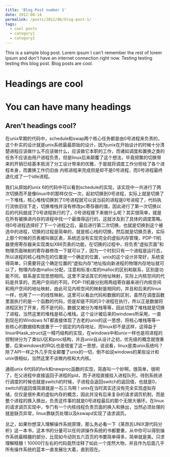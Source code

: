 ```yaml
---
title: 'Blog Post number 1'
date: 2012-08-14
permalink: /posts/2012/08/blog-post-1/
tags:
  - cool posts
  - category1
  - category2
---
```


This is a sample blog post. Lorem ipsum I can't remember the rest of lorem ipsum and don't have an internet connection right now. Testing testing testing this blog post. Blog posts are cool.

Headings are cool
======

You can have many headings
======

Aren't headings cool?
------
在unix早期的代码中，schedule和swap两个核心任务都是由0号进程来负责的，这个朴实的设计就是unix系统最最原始的设计，因为unix在开始设计的时候十分清楚进程应该做什么不应该做什么，应该做它本职的工作，而诸如调度和置换之类的任务不应该由用户进程负责，但是linux后来颠覆了这个想法，毕竟频繁的切换带来的开销已经基本抵消了分工设计带来的优雅，于是就将调度工作分担给了各个进程本身，而置换工作仍旧由 内核进程来完成但是却不是0号进程，而0号进程最终退化成了一个idle进程。

我们从原始的unix 6的代码中可以看到schedule的实现，该实现中一共进行了两次切换而不是像linux中的那样仅仅一次，起初切换到0号进程，实际上就是切换了一下堆栈，核心堆栈切换到了0号进程就可以说当前的进程是0号进程了，代码执行流依旧往下走，切换堆栈并没有修改pc寄存器的值，因此进行了第一次切换以后的代码就成了0号进程执行的了，0号进程接下来做什么呢？其实很简单，就是在所有被换进内存的进程中找一个最值得运行的，这就涉及到了具体的调度策略。待0号进程选择好了下一个进程之后，最后进行第二次切换，也就是切换到这个被选中的进程，切换的过程是简单的，就是核心栈的切换，然后就是切换页表，实际上那个时候的页表被叫做区表，系统还没有实现完全的虚拟内存管理，PDP-11机器使用寄存器来实现类似X86页表的功能，在切换的过程中，将负责“虚拟页面”和物理页面映射的寄存器修改一下就可以了，因为一个时刻只有一个进程是运行态，所以进程的核心栈所在的位置是一个确定的位置，unix的这个设计非常好，系统变得简单，只需要将这个确定位置的“虚拟内存”地址指向新进程的物理内存地址就可以了，物理内存由malloc分配，注意和标准c库的malloc的区别和联系，区别是功能不同，联系是实现思想相同。这里不深谈其它的地址映射，实际上内核空间的代码是共享的，而用户空间的不同，PDP-11机器分别用两组寄存器来进行内核空间和用户空间的地址映射，由此可见内核空间的映射是相同的，并且和后来的linux一样，也用了一一的线性映射。这里可以看出代码和数据的区别，虽然在调度函数里面执行的是一个函数的代码，但是却是不同的3个进程在执行，所以正是数据将进程区别了开来，而不是代码，数据又被分为堆栈等等，因此切换了堆栈就是切换了进程，当然这里的堆栈是核心堆栈。这个设计被后来的windows所采用，一直到现在的Windows NT都直接体现了古老的unix的这一思想，将核心堆栈等等一些核心的数据结构放置于一个固定的内存地址，而linux却不是这样，这得益于linux中task_struct这一精巧结构的实现，在windows中和unix一样也是将进程的控制块分为了类似U区和proc结构，并且unix自从设计之初，优先级的概念就很重要，后来windows的IRQL也是借鉴了这一思想，说说看，linux是类unix系统吗？除了API一样之外几乎完全颠覆了unix的一切，倒不如说windows的某些设计和unix很相似，当然这里不谈微内核和大内核。

通观unix 6代码的fork和newproc函数的实现，简直叫一个妙啊，很简单，很明了，在父进程中直接返回子进程的pid，而子进程直接挂入进程队列，待到系统进行调度的时候也就是switch的时候，子进程会返回switch的返回值，也就是0，switch的返回值简直就是一石三鸟啊！unix在当时其实还没有完全实现虚拟存储，仅仅是很朴素的虚拟内存的概念，因此并没有后来复杂的请求调页机制，而是整个进程的换入换出，负责这件事的就是0号进程最后的那个无限大循环。在linux的请求调页实现中，专门有一个内核线程负责页面的换入和换出，当然必须处理的就是缺页异常，linux靠缺页处理以及kswapd实现了请求调页。

总之，如果你想深入理解操作系统原理，那么务必看一下《莱昂氏UNIX源代码分析》这一本书，这本书的分量可以任何讲操作系统的书都要重，从中你可以得到操作系统最精髓的部分，比现如今动则五六百页的书要简单得多，简单就是美。只求理解精髓！10000行左右的代码竟然诠释了如此一个庞然大物，并且作为后面几乎所有操作系统的蓝本一直发展壮大着，直到现在。



